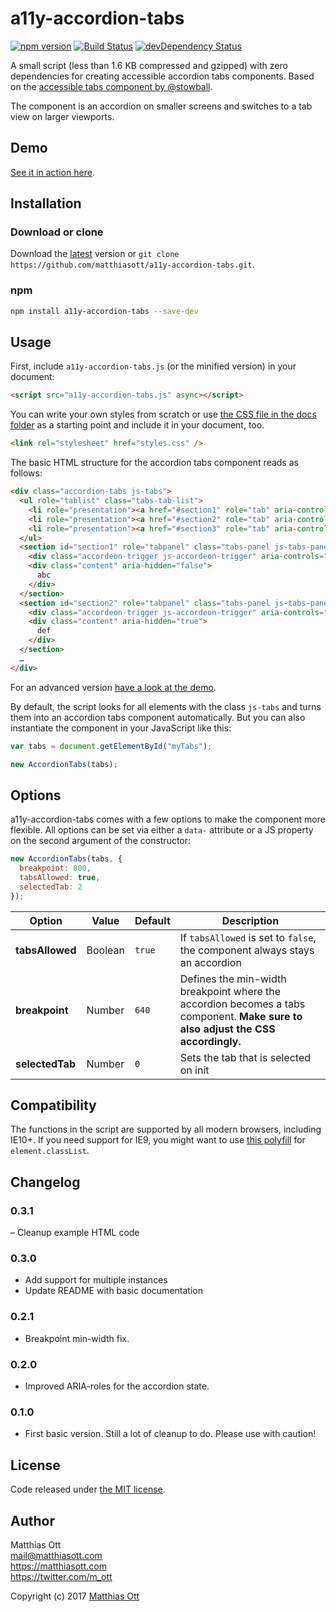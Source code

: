 # a11y-accordion-tabs

[![npm version](https://badge.fury.io/js/a11y-accordion-tabs.svg)](https://badge.fury.io/js/a11y-accordion-tabs) [![Build Status](https://travis-ci.org/matthiasott/a11y-accordion-tabs.svg?branch=master)](https://travis-ci.org/matthiasott/a11y-accordion-tabs) [![devDependency Status](https://david-dm.org/matthiasott/a11y-accordion-tabs.svg)](https://david-dm.org/matthiasott/a11y-accordion-tabs#info=devDependencies)

A small script (less than 1.6 KB compressed and gzipped) with zero dependencies for creating accessible accordion tabs components.
Based on the [accessible tabs component by @stowball](https://codepen.io/stowball/pen/xVWwWe).

The component is an accordion on smaller screens and switches to a tab view on larger viewports.

## Demo

[See it in action here](https://matthiasott.github.io/a11y-accordion-tabs/).

## Installation

### Download or clone

Download the [latest](https://github.com/matthiasott/a11y-accordion-tabs/archive/master.zip) version or `git clone https://github.com/matthiasott/a11y-accordion-tabs.git`.

### npm

```sh
npm install a11y-accordion-tabs --save-dev
```

## Usage

First, include `a11y-accordion-tabs.js` (or the minified version) in your document:

```html
<script src="a11y-accordion-tabs.js" async></script>
```

You can write your own styles from scratch or use [the CSS file in the docs folder](https://raw.githubusercontent.com/matthiasott/a11y-accordion-tabs/master/docs/styles.css) as a starting point and include it in your document, too.

```html
<link rel="stylesheet" href="styles.css" />
```

The basic HTML structure for the accordion tabs component reads as follows:

```html
<div class="accordion-tabs js-tabs">
  <ul role="tablist" class="tabs-tab-list">
    <li role="presentation"><a href="#section1" role="tab" aria-controls="section1" class="tabs-trigger js-tabs-trigger">Section 1</a></li>
    <li role="presentation"><a href="#section2" role="tab" aria-controls="section2" class="tabs-trigger js-tabs-trigger">Section 2</a></li>
    <li role="presentation"><a href="#section3" role="tab" aria-controls="section3" class="tabs-trigger js-tabs-trigger">Section 3</a></li>
  </ul>
  <section id="section1" role="tabpanel" class="tabs-panel js-tabs-panel" tabindex="0">
    <div class="accordeon-trigger js-accordeon-trigger" aria-controls="section1" aria-expanded="true" tabindex="0">Section 1</div>
    <div class="content" aria-hidden="false">
      abc
    </div>
  </section>
  <section id="section2" role="tabpanel" class="tabs-panel js-tabs-panel">
    <div class="accordeon-trigger js-accordeon-trigger" aria-controls="section2" aria-expanded="false" tabindex="0">Section 2</div>
    <div class="content" aria-hidden="true">
      def
    </div>
  </section>
  …
</div>
```

For an advanced version [have a look at the demo](https://matthiasott.github.io/a11y-accordion-tabs/).

By default, the script looks for all elements with the class `js-tabs` and turns them into an accordion tabs component automatically.
But you can also instantiate the component in your JavaScript like this:

```javascript
var tabs = document.getElementById("myTabs");

new AccordionTabs(tabs);
```

## Options

a11y-accordion-tabs comes with a few options to make the component more flexible. All options can be set via either a `data-` attribute or a JS property on the second argument of the constructor:

```javascript
new AccordionTabs(tabs, {
  breakpoint: 800,
  tabsAllowed: true,
  selectedTab: 2
});
```

| Option | Value | Default | Description
| --- | --- | --- | --- |
| **tabsAllowed** | Boolean | `true` | If `tabsAllowed` is set to `false`, the component always stays an accordion |
| **breakpoint** | Number | `640` | Defines the min-width breakpoint where the accordion becomes a tabs component. **Make sure to also adjust the CSS accordingly.** |
| **selectedTab** | Number | `0` | Sets the tab that is selected on init |

## Compatibility

The functions in the script are supported by all modern browsers, including IE10+.
If you need support for IE9, you might want to use [this polyfill](https://github.com/eligrey/classList.js) for `element.classList`.

## Changelog

### 0.3.1
– Cleanup example HTML code

### 0.3.0
- Add support for multiple instances
- Update README with basic documentation 

### 0.2.1
- Breakpoint min-width fix.

### 0.2.0
- Improved ARIA-roles for the accordion state.

### 0.1.0
- First basic version. Still a lot of cleanup to do. Please use with caution!

## License 

Code released under [the MIT license](https://github.com/matthiasott/a11y-accordion-tabs/LICENSE).

## Author

Matthias Ott   
<mail@matthiasott.com>  
<https://matthiasott.com>  
<https://twitter.com/m_ott>

Copyright (c) 2017 [Matthias Ott](https://matthiasott.com)